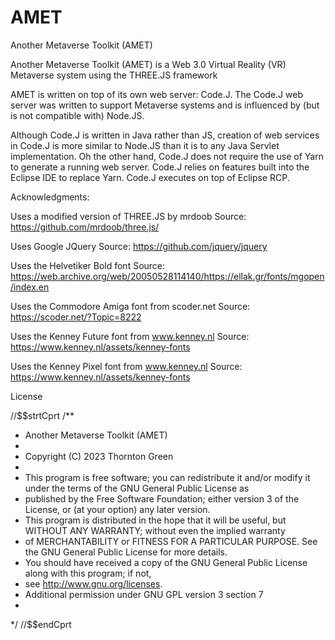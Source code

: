# AMET
 Another Metaverse Toolkit (AMET)

Another Metaverse Toolkit (AMET) is a Web 3.0 Virtual Reality (VR) Metaverse system using the THREE.JS framework
    
AMET is written on top of its own web server: Code.J.  The Code.J web server was written to support Metaverse systems and is influenced by (but is not compatible with) Node.JS.
    
 Although Code.J is written in Java rather than JS, creation of web services in Code.J is more similar to Node.JS than it is to any Java Servlet implementation.  Oh the other hand,
    Code.J does not require the use of Yarn to generate a running web server.  Code.J relies on features built into the Eclipse IDE to replace Yarn.  Code.J executes on top of
    Eclipse RCP.
    
 Acknowledgments:
    
 Uses a modified version of THREE.JS by mrdoob
Source: https://github.com/mrdoob/three.js/
    
    
Uses Google JQuery
Source:  https://github.com/jquery/jquery</a></li>

 
Uses the Helvetiker Bold font
Source: https://web.archive.org/web/20050528114140/https://ellak.gr/fonts/mgopen/index.en

    
Uses the Commodore Amiga font from scoder.net
Source:  https://scoder.net/?Topic=8222
  
    
Uses the Kenney Future font from www.kenney.nl
Source:  https://www.kenney.nl/assets/kenney-fonts
 
    
Uses the Kenney Pixel font from www.kenney.nl
Source:  https://www.kenney.nl/assets/kenney-fonts
    
    
License
    

//$$strtCprt
/**
* Another Metaverse Toolkit (AMET)
* 
* Copyright (C) 2023 Thornton Green
* 
* This program is free software; you can redistribute it and/or modify it under the terms of the GNU General Public License as
* published by the Free Software Foundation; either version 3 of the License, or (at your option) any later version.
* This program is distributed in the hope that it will be useful, but WITHOUT ANY WARRANTY; without even the implied warranty 
* of MERCHANTABILITY or FITNESS FOR A PARTICULAR PURPOSE. See the GNU General Public License for more details.
* You should have received a copy of the GNU General Public License along with this program; if not, 
* see http://www.gnu.org/licenses.
* Additional permission under GNU GPL version 3 section 7
*
*/
//$$endCprt
 

